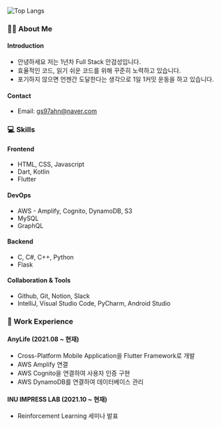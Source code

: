 ![Top Langs](https://github-readme-stats.vercel.app/api/top-langs/?username=gs97ahn&layout=compact&hide=objective-c,shell,java,swift,kotlin)

### 👨‍💻 About Me
#### Introduction
- 안녕하세요 저는 1년차 Full Stack 안검성입니다.
- 효율적인 코드, 읽기 쉬운 코드를 위해 꾸준히 노력하고 있습니다.
- 포기하지 않으면 언젠간 도달한다는 생각으로 1일 1커밋 운동을 하고 있습니다.

#### Contact
- Email: gs97ahn@naver.com

### 💻 Skills
#### Frontend
- HTML, CSS, Javascript
- Dart, Kotlin
- Flutter

#### DevOps
- AWS - Amplify, Cognito, DynamoDB, S3
- MySQL
- GraphQL

#### Backend
- C, C#, C++, Python
- Flask

#### Collaboration & Tools
- Github, Git, Notion, Slack
- IntelliJ, Visual Studio Code, PyCharm, Android Studio

### 👔 Work Experience
#### AnyLife (2021.08 ~ 현재)
- Cross-Platform Mobile Application을 Flutter Framework로 개발
- AWS Amplify 연결
- AWS Cognito을 연결하여 사용자 인증 구현
- AWS DynamoDB를 연결하여 데이터베이스 관리

#### INU IMPRESS LAB (2021.10 ~ 현재)
- Reinforcement Learning 세미나 발표

<!--
**gs97ahn/gs97ahn** is a ✨ _special_ ✨ repository because its `README.md` (this file) appears on your GitHub profile.

Here are some ideas to get you started:

- 🔭 I’m currently working on ...
- 🌱 I’m currently learning ...
- 👯 I’m looking to collaborate on ...
- 📫 How to reach me: ...
- 😄 Pronouns: ...
- ⚡ Fun fact: ...
-->

